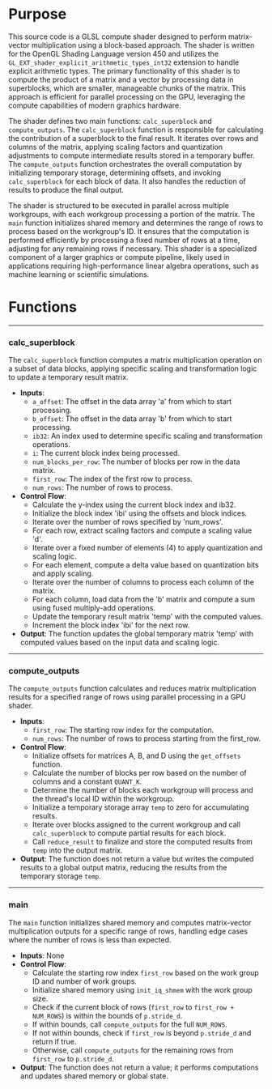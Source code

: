 # Purpose
This source code is a GLSL compute shader designed to perform matrix-vector multiplication using a block-based approach. The shader is written for the OpenGL Shading Language version 450 and utilizes the `GL_EXT_shader_explicit_arithmetic_types_int32` extension to handle explicit arithmetic types. The primary functionality of this shader is to compute the product of a matrix and a vector by processing data in superblocks, which are smaller, manageable chunks of the matrix. This approach is efficient for parallel processing on the GPU, leveraging the compute capabilities of modern graphics hardware.

The shader defines two main functions: `calc_superblock` and `compute_outputs`. The `calc_superblock` function is responsible for calculating the contribution of a superblock to the final result. It iterates over rows and columns of the matrix, applying scaling factors and quantization adjustments to compute intermediate results stored in a temporary buffer. The `compute_outputs` function orchestrates the overall computation by initializing temporary storage, determining offsets, and invoking `calc_superblock` for each block of data. It also handles the reduction of results to produce the final output.

The shader is structured to be executed in parallel across multiple workgroups, with each workgroup processing a portion of the matrix. The `main` function initializes shared memory and determines the range of rows to process based on the workgroup's ID. It ensures that the computation is performed efficiently by processing a fixed number of rows at a time, adjusting for any remaining rows if necessary. This shader is a specialized component of a larger graphics or compute pipeline, likely used in applications requiring high-performance linear algebra operations, such as machine learning or scientific simulations.
# Functions

---
### calc\_superblock
The `calc_superblock` function computes a matrix multiplication operation on a subset of data blocks, applying specific scaling and transformation logic to update a temporary result matrix.
- **Inputs**:
    - `a_offset`: The offset in the data array 'a' from which to start processing.
    - `b_offset`: The offset in the data array 'b' from which to start processing.
    - `ib32`: An index used to determine specific scaling and transformation operations.
    - `i`: The current block index being processed.
    - `num_blocks_per_row`: The number of blocks per row in the data matrix.
    - `first_row`: The index of the first row to process.
    - `num_rows`: The number of rows to process.
- **Control Flow**:
    - Calculate the y-index using the current block index and ib32.
    - Initialize the block index 'ibi' using the offsets and block indices.
    - Iterate over the number of rows specified by 'num_rows'.
    - For each row, extract scaling factors and compute a scaling value 'd'.
    - Iterate over a fixed number of elements (4) to apply quantization and scaling logic.
    - For each element, compute a delta value based on quantization bits and apply scaling.
    - Iterate over the number of columns to process each column of the matrix.
    - For each column, load data from the 'b' matrix and compute a sum using fused multiply-add operations.
    - Update the temporary result matrix 'temp' with the computed values.
    - Increment the block index 'ibi' for the next row.
- **Output**: The function updates the global temporary matrix 'temp' with computed values based on the input data and scaling logic.


---
### compute\_outputs
The `compute_outputs` function calculates and reduces matrix multiplication results for a specified range of rows using parallel processing in a GPU shader.
- **Inputs**:
    - `first_row`: The starting row index for the computation.
    - `num_rows`: The number of rows to process starting from the first_row.
- **Control Flow**:
    - Initialize offsets for matrices A, B, and D using the `get_offsets` function.
    - Calculate the number of blocks per row based on the number of columns and a constant `QUANT_K`.
    - Determine the number of blocks each workgroup will process and the thread's local ID within the workgroup.
    - Initialize a temporary storage array `temp` to zero for accumulating results.
    - Iterate over blocks assigned to the current workgroup and call `calc_superblock` to compute partial results for each block.
    - Call `reduce_result` to finalize and store the computed results from `temp` into the output matrix.
- **Output**: The function does not return a value but writes the computed results to a global output matrix, reducing the results from the temporary storage `temp`.


---
### main
The `main` function initializes shared memory and computes matrix-vector multiplication outputs for a specific range of rows, handling edge cases where the number of rows is less than expected.
- **Inputs**: None
- **Control Flow**:
    - Calculate the starting row index `first_row` based on the work group ID and number of work groups.
    - Initialize shared memory using `init_iq_shmem` with the work group size.
    - Check if the current block of rows (`first_row` to `first_row + NUM_ROWS`) is within the bounds of `p.stride_d`.
    - If within bounds, call `compute_outputs` for the full `NUM_ROWS`.
    - If not within bounds, check if `first_row` is beyond `p.stride_d` and return if true.
    - Otherwise, call `compute_outputs` for the remaining rows from `first_row` to `p.stride_d`.
- **Output**: The function does not return a value; it performs computations and updates shared memory or global state.


